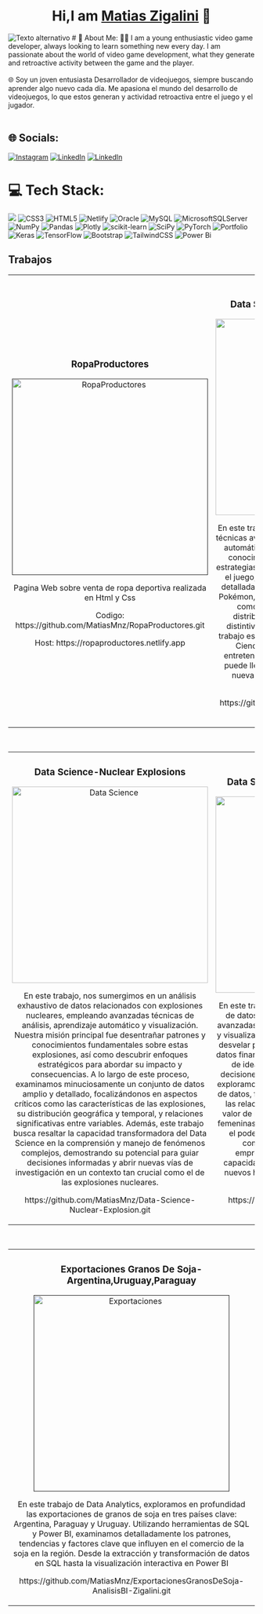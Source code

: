 <div align="center">
<h1 align="center">Hi,I am <a href="https://aristi.dev">Matias Zigalini</a> 👋</h1>
</div>
<img src="https://imgur.com/a/mjaQUcr" alt="Texto alternativo">
# 💫 About Me:
👨‍💻 I am a young enthusiastic video game developer, always looking to learn something new every day. I am passionate about the world of video game development, what they generate and retroactive activity between the game and the player.<br><br>🌐 Soy un joven entusiasta Desarrollador de videojuegos, siempre buscando aprender algo nuevo cada día. Me apasiona el mundo del desarrollo de videojuegos, lo que estos generan y actividad retroactiva entre el juego y el jugador.<br><br>


## 🌐 Socials:
[![Instagram](https://img.shields.io/badge/Instagram-%23E4405F.svg?logo=Instagram&logoColor=white)](https://instagram.com/matyzigalini) [![LinkedIn](https://img.shields.io/badge/LinkedIn-%230077B5.svg?logo=linkedin&logoColor=white)](https://linkedin.com/in/matiaszigalini)  [![LinkedIn](https://img.shields.io/badge/LinkedIn-%230077B5.svg?logo=linkedin&logoColor=white)](https://linkedin.com/in/matiaszigalini)

# 💻 Tech Stack:
<img src="https://imgur.com/a/jXQOpz6.png"> ![CSS3](https://img.shields.io/badge/css3-%231572B6.svg?style=for-the-badge&logo=css3&logoColor=white) ![HTML5](https://img.shields.io/badge/html5-%23E34F26.svg?style=for-the-badge&logo=html5&logoColor=white) ![Netlify](https://img.shields.io/badge/netlify-%23000000.svg?style=for-the-badge&logo=netlify&logoColor=#00C7B7) ![Oracle](https://img.shields.io/badge/Oracle-F80000?style=for-the-badge&logo=oracle&logoColor=white) ![MySQL](https://img.shields.io/badge/mysql-%2300f.svg?style=for-the-badge&logo=mysql&logoColor=white) ![MicrosoftSQLServer](https://img.shields.io/badge/Microsoft%20SQL%20Sever-CC2927?style=for-the-badge&logo=microsoft%20sql%20server&logoColor=white) ![NumPy](https://img.shields.io/badge/numpy-%23013243.svg?style=for-the-badge&logo=numpy&logoColor=white) ![Pandas](https://img.shields.io/badge/pandas-%23150458.svg?style=for-the-badge&logo=pandas&logoColor=white) ![Plotly](https://img.shields.io/badge/Plotly-%233F4F75.svg?style=for-the-badge&logo=plotly&logoColor=white) ![scikit-learn](https://img.shields.io/badge/scikit--learn-%23F7931E.svg?style=for-the-badge&logo=scikit-learn&logoColor=white) ![SciPy](https://img.shields.io/badge/SciPy-%230C55A5.svg?style=for-the-badge&logo=scipy&logoColor=%white) ![PyTorch](https://img.shields.io/badge/PyTorch-%23EE4C2C.svg?style=for-the-badge&logo=PyTorch&logoColor=white) ![Portfolio](https://img.shields.io/badge/Portfolio-%23000000.svg?style=for-the-badge&logo=firefox&logoColor=#FF7139) ![Keras](https://img.shields.io/badge/Keras-%23D00000.svg?style=for-the-badge&logo=Keras&logoColor=white) ![TensorFlow](https://img.shields.io/badge/TensorFlow-%23FF6F00.svg?style=for-the-badge&logo=TensorFlow&logoColor=white) ![Bootstrap](https://img.shields.io/badge/bootstrap-%23563D7C.svg?style=for-the-badge&logo=bootstrap&logoColor=white) ![TailwindCSS](https://img.shields.io/badge/tailwindcss-%2338B2AC.svg?style=for-the-badge&logo=tailwind-css&logoColor=white)
![Power Bi](https://img.shields.io/badge/power_bi-F2C811?style=for-the-badge&logo=powerbi&logoColor=black)
## Trabajos
<table>
<tr>
<td width="50%">
<h3 align="center">RopaProductores</h3>
<div align="center">
<a href=""https://github.com/MatiasMnz/RopaProductores.git" target="_blank"><img src="https://i.imgur.com/uErKdgH.png" width="400" alt="RopaProductores"></a>
<p>Pagina Web sobre venta de ropa deportiva realizada en Html y Css </p>
  <p> Codigo: https://github.com/MatiasMnz/RopaProductores.git</p>
  <p> Host: https://ropaproductores.netlify.app</p>
</div>
                                                                                      
</td>

<td width="50%">
               <br>
<h3 align="center">Data Science-VideoJuego-Pokemon</h3>
<div align="center">                                       
<a href="https://github.com/MatiasMnz/Trabajo-Completo-Data-Science-Videojuego.git" target="_blank"><img src="https://i.imgur.com/WNzCoNj.png" width="400" alt="Data Science"></a>
<br>
</p>En este trabajo nuestro objetivo principal fue utilizar técnicas avanzadas de análisis de datos, aprendizaje automático y visualización para obtener valiosos conocimientos sobre los Pokémon y descubrir estrategias efectivas para vencer a los oponentes en el juego, A lo largo de este proceso, exploramos detalladamente un conjunto de datos completo de Pokémon, donde nos enfocamos en aspectos clave como las estadísticas de los Pokémon, su distribución, correlaciones y características distintivas, una de las ideas adicionales de este trabajo es demostrar la potencia y versatilidad de la Ciencia de Datos aplicada a un entorno de entretenimiento, mostrando cómo esta disciplina puede llevarnos a superar obstáculos y alcanzar nuevas metas en cualquier ámbito de la vida moderna </p>
  </p>https://github.com/MatiasMnz/Trabajo-Completo-Data-Science-Videojuego.git</p>
</div>                                                             
</table>                                                                                 
</div>
<br>
<table>
<tr>
<td width="50%">
<h3 align="center">Data Science-Nuclear Explosions </h3>
<div align="center">
<a href="https://github.com/MatiasMnz/Data-Science-Nuclear-Explosion.git"_blank"><img src="https://i.imgur.com/2aRhBoF.png" width="400" alt="Data Science"></a>
  <br>
<p>En este trabajo, nos sumergimos en un análisis exhaustivo de datos relacionados con explosiones nucleares, empleando avanzadas técnicas de análisis, aprendizaje automático y visualización. Nuestra misión principal fue desentrañar patrones y conocimientos fundamentales sobre estas explosiones, así como descubrir enfoques estratégicos para abordar su impacto y consecuencias. A lo largo de este proceso, examinamos minuciosamente un conjunto de datos amplio y detallado, focalizándonos en aspectos críticos como las características de las explosiones, su distribución geográfica y temporal, y relaciones significativas entre variables. Además, este trabajo busca resaltar la capacidad transformadora del Data Science en la comprensión y manejo de fenómenos complejos, demostrando su potencial para guiar decisiones informadas y abrir nuevas vías de investigación en un contexto tan crucial como el de las explosiones nucleares.</p>
  </p>https://github.com/MatiasMnz/Data-Science-Nuclear-Explosion.git</p>
</div>
                                                                                      
</td>

<td width="50%">
               <br>
<h3 align="center">Data Science-Fortune 500 Companies</h3>
<div align="center">                                       
<a href="https://github.com/MatiasMnz/Data-Science-Fortune500Company.git" target="_blank"><img src="https://i.imgur.com/RwCU97j.png" width="400" alt="Data Science"></a>
<br>
</p>En este trabajo, llevamos a cabo un análisis integral de datos empresariales utilizando metodologías avanzadas de Data Science, aprendizaje automático y visualización. Nuestro objetivo central consistió en desvelar patrones e ideas fundamentales dentro de datos financieros de empresas Fortune 500, además de idear enfoques estratégicos para orientar decisiones informadas. A lo largo de este proceso, exploramos a fondo un extenso y detallado conjunto de datos, focalizándonos en aspectos críticos como las relaciones entre los ingresos, beneficios y el valor de mercado, así como la influencia de CEOs femeninas en distintos sectores. Este trabajo resalta el poder transformador del Data Science en la comprensión y dirección de dinámicas empresariales complejas, evidenciando su capacidad para guiar estratégicamente y ofrecer nuevos horizontes de exploración en el contexto empresarial actual.</p>
</p>https://github.com/MatiasMnz/Data-Science-Fortune500Company.git</p>
</div>                                                             
</table>                                                                                 
</div>
<br>

<table>
<tr>
<td width="50%">
<h3 align="center">
Exportaciones Granos De Soja-Argentina,Uruguay,Paraguay</h3>
<div align="center">
<a href=""https://github.com/MatiasMnz/ExportacionesGranosDeSoja-AnalisisBI-Zigalini.git"><img src="https://i.imgur.com/B6sQaTC.png" width="400" alt="Exportaciones"></a>
<p>En este trabajo de Data Analytics, exploramos en profundidad las exportaciones de granos de soja en tres países clave: Argentina, Paraguay y Uruguay. Utilizando herramientas de SQL y Power BI, examinamos detalladamente los patrones, tendencias y factores clave que influyen en el comercio de la soja en la región. Desde la extracción y transformación de datos en SQL hasta la visualización interactiva en Power BI</p>
  <p>https://github.com/MatiasMnz/ExportacionesGranosDeSoja-AnalisisBI-Zigalini.git</p>
</div>
                                                                                      
</td>
                                                                  
<!-- Proudly created with GPRM ( https://gprm.itsvg.in ) -->
